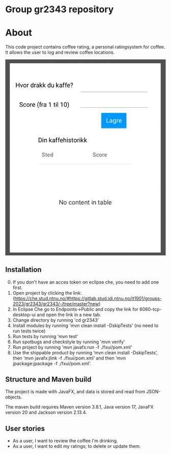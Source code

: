 # Group gr2343 repository

# About

This code project contains coffee rating, a personal ratingsystem for coffee. It allows the user to log and review coffee locations.

![Planned](../docs/images/plan.png)

## Installation

0. If you don't have an acces token on eclipse che, you need to add one first.
1. Open project by clicking the link: (https://che.stud.ntnu.no/#https://gitlab.stud.idi.ntnu.no/it1901/groups-2023/gr2343/gr2343/-/tree/master?new)
2. In Eclipse Che go to Endpoints->Public and copy the link for 6080-tcp-desktop-ui and open the link in a new tab.
3. Change directory by running 'cd gr2343'
4. Install modules by running 'mvn clean install -DskipTests' (no need to run tests twice)
5. Run tests by running 'mvn test'
6. Run spotbugs and checkstyle by running 'mvn verify'
7. Run project by running 'mvn javafx:run -f ./fxui/pom.xml'
8. Use the shippable product by running ‘mvn clean install -DskipTests’, then ‘mvn javafx:jlink -f ./fxui/pom.xml’ and then ‘mvn jpackage:jpackage -f ./fxui/pom.xml’.

## Structure and Maven build

The project is made with JavaFX, and data is stored and read from JSON-objects.

The maven build requires Maven version 3.8.1, Java version 17, JavaFX version 20 and Jackson version 2.13.4.

## User stories

- As a user, I want to review the coffee I'm drinking.
- As a user, I want to edit my ratings; to delete or update them.
